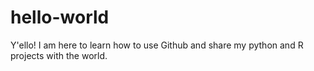# hello-world

Y'ello! I am here to learn how to use Github and share my python and R projects with the world.
